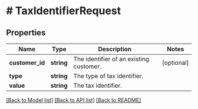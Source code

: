 # # TaxIdentifierRequest

## Properties

Name | Type | Description | Notes
------------ | ------------- | ------------- | -------------
**customer_id** | **string** | The identifier of an existing customer. | [optional] 
**type** | **string** | The type of tax identifier. | 
**value** | **string** | The tax identifier. | 

[[Back to Model list]](../../README.md#documentation-for-models) [[Back to API list]](../../README.md#documentation-for-api-endpoints) [[Back to README]](../../README.md)


